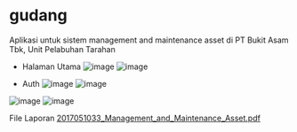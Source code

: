 # gudang

Aplikasi untuk sistem management and maintenance asset di PT Bukit Asam Tbk, Unit Pelabuhan Tarahan

- Halaman Utama
![image](https://user-images.githubusercontent.com/83405871/216774834-2e222a39-0e05-4b6b-929a-4d474ff87d65.png)
![image](https://user-images.githubusercontent.com/83405871/216774840-564500d6-b8ea-4525-9b8c-e974660ec374.png)

- Auth
![image](https://user-images.githubusercontent.com/83405871/216774897-f6dbba8d-5795-45e7-82f5-330d71e32ab1.png)
![image](https://user-images.githubusercontent.com/83405871/216774900-d7361754-5417-4866-9f65-e230b11cf3cc.png)

![image](https://user-images.githubusercontent.com/83405871/216774877-23441dda-670a-4356-9ba4-6f80b4c335d7.png)
![image](https://user-images.githubusercontent.com/83405871/216774884-910a327a-e628-4e3b-8f9f-3f28411fcff9.png)

File Laporan
[2017051033_Management_and_Maintenance_Asset.pdf](https://github.com/rian0502/management_and_maintenance_asset/files/11470914/2017051033_Management_and_Maintenance_Asset.pdf)
